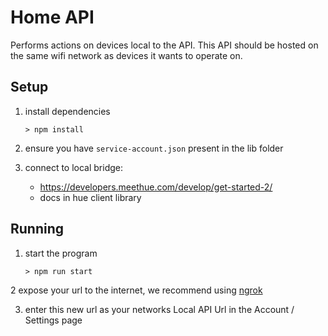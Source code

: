 # Home API

Performs actions on devices local to the API. This API should be hosted on the same wifi network as devices it wants to operate on.

## Setup
1. install dependencies
	```
	> npm install
	```

2. ensure you have `service-account.json` present in the lib folder

3. connect to local bridge:
	- https://developers.meethue.com/develop/get-started-2/
	- docs in hue client library

## Running

1. start the program
	```
	> npm run start
	```

2 expose your url to the internet, we recommend using [ngrok](https://ngrok.com/)

3. enter this new url as your networks Local API Url in the Account / Settings page